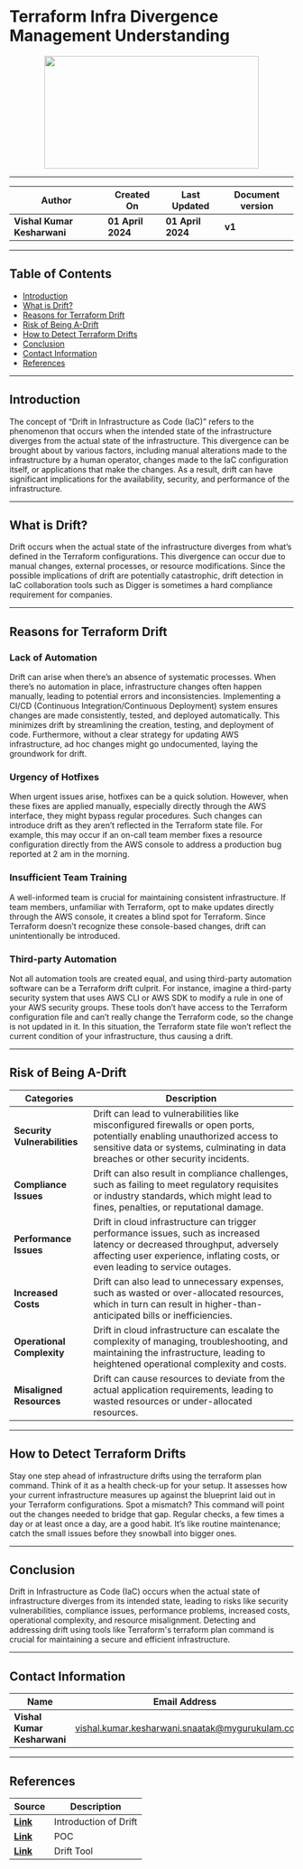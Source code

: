 # Terraform Infra Divergence Management Understanding 

<p align="center">
  <img src="https://github.com/CodeOps-Hub/Documentation/assets/156056413/072662dd-f2ef-4010-b2e8-385fe9b393b7" height="200" width="380">
</p>

***

| **Author** | **Created On** | **Last Updated** | **Document version** |
| ---------- | -------------- | ---------------- | -------------------- |
| **Vishal Kumar Kesharwani** | **01 April 2024** | **01 April 2024** | **v1** |

***

## Table of Contents

* [Introduction](#Introduction)
* [What is Drift?](#What-is-Drift)
* [Reasons for Terraform Drift](#Reasons-for-Terraform-Drift)
* [Risk of Being A-Drift](#Risk-of-Being-A-Drift)
* [How to Detect Terraform Drifts](#How-to-Detect-Terraform-Drifts)
* [Conclusion](#Conclusion) 
* [Contact Information](#Contact-Information) 
* [References](#References)

 ***

 ## Introduction

The concept of “Drift in Infrastructure as Code (IaC)” refers to the phenomenon that occurs when the intended state of the infrastructure diverges from the actual state of the infrastructure. This divergence can be brought about by various factors, including manual alterations made to the infrastructure by a human operator, changes made to the IaC configuration itself, or applications that make the changes. As a result, drift can have significant implications for the availability, security, and performance of the infrastructure.

***

## What is Drift?

Drift occurs when the actual state of the infrastructure diverges from what’s defined in the Terraform configurations. This divergence can occur due to manual changes, external processes, or resource modifications. Since the possible implications of drift are potentially catastrophic, drift detection in IaC collaboration tools such as Digger is sometimes a hard compliance requirement for companies.

***
## Reasons for Terraform Drift
### Lack of Automation

Drift can arise when there’s an absence of systematic processes. When there’s no automation in place, infrastructure changes often happen manually, leading to potential errors and inconsistencies. Implementing a CI/CD (Continuous Integration/Continuous Deployment) system ensures changes are made consistently, tested, and deployed automatically. This minimizes drift by streamlining the creation, testing, and deployment of code. Furthermore, without a clear strategy for updating AWS infrastructure, ad hoc changes might go undocumented, laying the groundwork for drift.

### Urgency of Hotfixes

When urgent issues arise, hotfixes can be a quick solution. However, when these fixes are applied manually, especially directly through the AWS interface, they might bypass regular procedures. Such changes can introduce drift as they aren’t reflected in the Terraform state file. For example, this may occur if an on-call team member fixes a resource configuration directly from the AWS console to address a production bug reported at 2 am in the morning. 

### Insufficient Team Training

A well-informed team is crucial for maintaining consistent infrastructure. If team members, unfamiliar with Terraform, opt to make updates directly through the AWS console, it creates a blind spot for Terraform. Since Terraform doesn’t recognize these console-based changes, drift can unintentionally be introduced.

### Third-party Automation

Not all automation tools are created equal, and using third-party automation software can be a Terraform drift culprit. For instance,  imagine a third-party security system that uses AWS CLI or AWS SDK to modify a rule in one of your AWS security groups. 
These tools don’t have access to the Terraform configuration file and can’t really change the Terraform code, so the change is not updated in it. 
In this situation, the Terraform state file won’t reflect the current condition of your infrastructure, thus causing a drift.

***

## Risk of Being A-Drift

| Categories             | Description                                                                                                                                                                                                                                                                                                    |
|------------------------|----------------------------------------------------------------------------------------------------------------------------------------------------------------------------------------------------------------------------------------------------------------------------------------------------------------|
| **Security Vulnerabilities**| Drift can lead to vulnerabilities like misconfigured firewalls or open ports, potentially enabling unauthorized access to sensitive data or systems, culminating in data breaches or other security incidents.                                                                                                                                                        |
| **Compliance Issues**       | Drift can also result in compliance challenges, such as failing to meet regulatory requisites or industry standards, which might lead to fines, penalties, or reputational damage.                                                                                                                                 |
| **Performance Issues**      | Drift in cloud infrastructure can trigger performance issues, such as increased latency or decreased throughput, adversely affecting user experience, inflating costs, or even leading to service outages.                                                                                                      |
| **Increased Costs**         | Drift can also lead to unnecessary expenses, such as wasted or over-allocated resources, which in turn can result in higher-than-anticipated bills or inefficiencies.                                                                                                                                           |
| **Operational Complexity**  | Drift in cloud infrastructure can escalate the complexity of managing, troubleshooting, and maintaining the infrastructure, leading to heightened operational complexity and costs.                                                                                                                            |
| **Misaligned Resources**    | Drift can cause resources to deviate from the actual application requirements, leading to wasted resources or under-allocated resources.                                                                                                                                                                        |


***

## How to Detect Terraform Drifts

Stay one step ahead of infrastructure drifts using the terraform plan command.
Think of it as a health check-up for your setup. It assesses how your current infrastructure measures up against the blueprint laid out in your Terraform configurations.
Spot a mismatch? This command will point out the changes needed to bridge that gap.
Regular checks, a few times a day or at least once a day, are a good habit. It’s like routine maintenance; catch the small issues before they snowball into bigger ones.

***


## Conclusion

Drift in Infrastructure as Code (IaC) occurs when the actual state of infrastructure diverges from its intended state, leading to risks like security vulnerabilities, compliance issues, performance problems, increased costs, operational complexity, and resource misalignment. Detecting and addressing drift using tools like Terraform's terraform plan command is crucial for maintaining a secure and efficient infrastructure.
 
***

 ## Contact Information

 | **Name** | **Email Address** |
 | -------- | ----------------- |
 | **Vishal Kumar Kesharwani** | vishal.kumar.kesharwani.snaatak@mygurukulam.co |

 ***
 
## References

| **Source** | **Description** |
| ---------- | --------------- |
| [**Link**](https://controlmonkey.io/blog/the-definitive-guide-for-terraform-drift-detection/) | Introduction of Drift |
| [**Link**](https://github.com/CodeOps-Hub/Documentation/blob/main/Terraform/Infra_Divergence_Management/POC.md) | POC |
| [**Link**](https://blog.brainboard.co/terraform-drift-detection-how-to-monitor-and-remediate-cloud-infrastructure-drift-3e365921420#:~:text=Whenever%20the%20terraform%20plan%20command,using%20the%20terraform%20apply%20command.) | Drift Tool |

